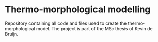 # Thermo-morphological modelling
Repository containing all code and files used to create the thermo-morphological model. The project is part of the MSc thesis of Kevin de Bruijn.
